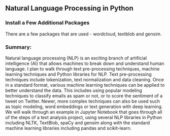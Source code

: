 ## Natural Language Processing in Python


### Install a Few Additional Packages

There are a few packages that are used - wordcloud, textblob and gensim.

### Summary:
Natural language processing (NLP) is an exciting branch of artificial intelligence (AI) that allows machines to break down and understand human language. I plan to walk through text pre-processing techniques, machine learning techniques and Python libraries for NLP. Text pre-processing techniques include tokenization, text normalization and data cleaning. Once in a standard format, various machine learning techniques can be applied to better understand the data. This includes using popular modeling techniques to classify emails as spam or not, or to score the sentiment of a tweet on Twitter. Newer, more complex techniques can also be used such as topic modeling, word embeddings or text generation with deep learning.  We will walk through an example in Jupyter Notebook that goes through all of the steps of a text analysis project, using several NLP libraries in Python including NLTK, TextBlob, spaCy and gensim along with the standard machine learning libraries including pandas and scikit-learn.
